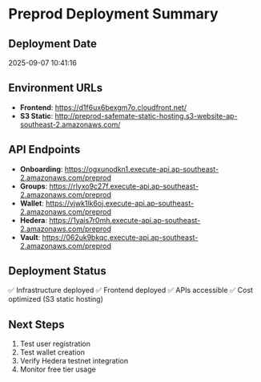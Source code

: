 # Preprod Deployment Summary

## Deployment Date
2025-09-07 10:41:16

## Environment URLs
- **Frontend**: https://d1f6ux6bexgm7o.cloudfront.net/
- **S3 Static**: http://preprod-safemate-static-hosting.s3-website-ap-southeast-2.amazonaws.com/

## API Endpoints
- **Onboarding**: https://ogxunodkn1.execute-api.ap-southeast-2.amazonaws.com/preprod
- **Groups**: https://rlyxo9c27f.execute-api.ap-southeast-2.amazonaws.com/preprod
- **Wallet**: https://vjwk1lk6oj.execute-api.ap-southeast-2.amazonaws.com/preprod
- **Hedera**: https://1yais7r0mh.execute-api.ap-southeast-2.amazonaws.com/preprod
- **Vault**: https://062uk9bkqc.execute-api.ap-southeast-2.amazonaws.com/preprod

## Deployment Status
✅ Infrastructure deployed
✅ Frontend deployed
✅ APIs accessible
✅ Cost optimized (S3 static hosting)

## Next Steps
1. Test user registration
2. Test wallet creation
3. Verify Hedera testnet integration
4. Monitor free tier usage
